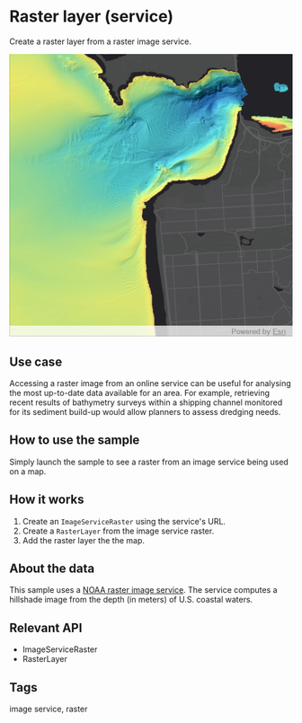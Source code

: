 # Raster layer (service)

Create a raster layer from a raster image service.

![](screenshot.png)

## Use case

Accessing a raster image from an online service can be useful for analysing the most up-to-date data available for an area. For example, retrieving recent results of bathymetry surveys within a shipping channel monitored for its sediment build-up would allow planners to assess dredging needs.

## How to use the sample

Simply launch the sample to see a raster from an image service being used on a map.

## How it works

1. Create an `ImageServiceRaster` using the service's URL.
2. Create a `RasterLayer` from the image service raster.
3. Add the raster layer the the map.

## About the data

This sample uses a [NOAA raster image service](https://gis.ngdc.noaa.gov/arcgis/rest/services/bag_hillshades/ImageServer). The service computes a hillshade image from the depth (in meters) of U.S. coastal waters.

## Relevant API

*  ImageServiceRaster
*  RasterLayer

## Tags

image service, raster